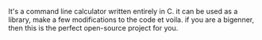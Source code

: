 It's a command line calculator written entirely in C.
it can be used as a library, make a few modifications to the code et voila.
if you are a bigenner, then this is the perfect open-source project for you.
